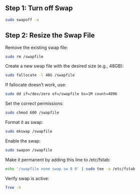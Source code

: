 ## Step 1: Turn off Swap

```bash
sudo swapoff -a
```

## Step 2: Resize the Swap File

Remove the existing swap file:

```bash
sudo rm /swapfile
```

Create a new swap file with the desired size (e.g., 48GB):

```bash
sudo fallocate -l 48G /swapfile
```

If fallocate doesn’t work, use:

```bash
sudo dd if=/dev/zero of=/swapfile bs=1M count=4096
```

Set the correct permissions:

```bash
sudo chmod 600 /swapfile
```

Format it as swap:

```bash
sudo mkswap /swapfile
```

Enable the swap:

```bash
sudo swapon /swapfile
```

Make it permanent by adding this line to /etc/fstab:

```bash
echo '/swapfile none swap sw 0 0' | sudo tee -a /etc/fstab
```

Verify swap is active:

```bash
free -h
```